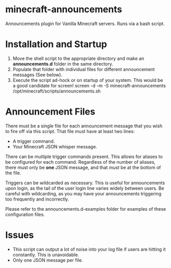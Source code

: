 # minecraft-announcements
Announcements plugin for Vanilla Minecraft servers. Runs via a bash script.

# Installation and Startup
1. Move the shell script to the appropriate directory and make an **announcements.d** folder in the same directory.
2. Populate that folder with individual files for different announcement messages (See below).
3. Execute the script ad-hock or on startup of your system. This would be a good candidate for screen!
    screen -d -m -S minecraft-announcements /opt/minecraft/scripts/announcements.sh

# Announcement Files
There must be a single file for each announcement message that you wish to fire off via this script. That file must have at least two lines:
* A trigger command.
* Your Minecraft JSON whisper message.

There can be multiple trigger commands present. This allows for aliases to be configured for each command. Regardless of the number of aliases, there must only be **one** JSON message, and that *must* be at the bottom of the file.

Triggers can be wildcarded as necessary. This is useful for announcements upon login, as the tail of the user login line varies widely between users. Be careful with wildcarding, as you may have your announcements triggering too frequently and incorrectly.

Please refer to the announcements.d-examples folder for examples of these configuration files.

# Issues
* This script can output a lot of noise into your log file if users are hitting it constantly. This is unavoidable.
* Only one JSON message per file.

